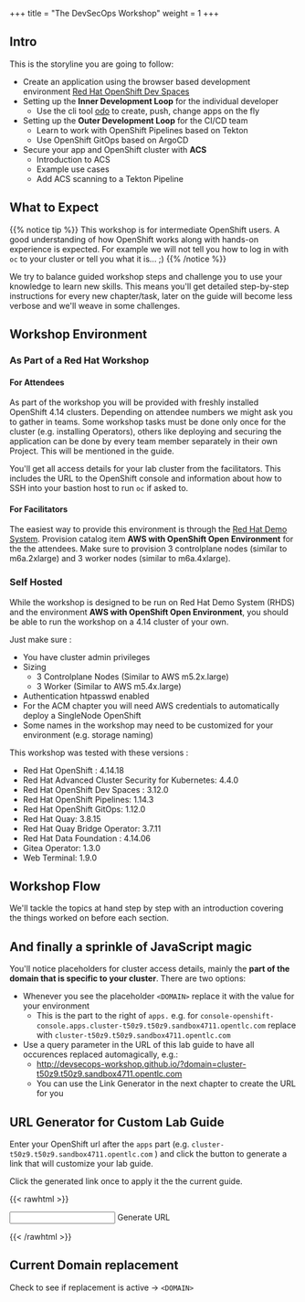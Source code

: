 +++
title = "The DevSecOps Workshop"
weight = 1
+++

## Intro

This is the storyline you are going to follow:

- Create an application using the browser based development environment [Red Hat OpenShift Dev Spaces](https://developers.redhat.com/products/openshift-dev-spaces/overview)
- Setting up the **Inner Development Loop** for the individual developer
  - Use the cli tool [odo](https://developers.redhat.com/products/odo/overview) to create, push, change apps on the fly
- Setting up the **Outer Development Loop** for the CI/CD team
  - Learn to work with OpenShift Pipelines based on Tekton
  - Use OpenShift GitOps based on ArgoCD
- Secure your app and OpenShift cluster with **ACS**
  - Introduction to ACS
  - Example use cases
  - Add ACS scanning to a Tekton Pipeline

## What to Expect

{{% notice tip %}}
This workshop is for intermediate OpenShift users. A good understanding of how OpenShift works along with hands-on experience is expected. For example we will not tell you how to log in with `oc` to your cluster or tell you what it is... ;)
{{% /notice %}}

We try to balance guided workshop steps and challenge you to use your knowledge to learn new skills. This means you'll get detailed step-by-step instructions for every new chapter/task, later on the guide will become less verbose and we'll weave in some challenges.

## Workshop Environment

### As Part of a Red Hat Workshop

#### For Attendees

As part of the workshop you will be provided with freshly installed OpenShift 4.14 clusters. Depending on attendee numbers we might ask you to gather in teams. Some workshop tasks must be done only once for the cluster (e.g. installing Operators), others like deploying and securing the application can be done by every team member separately in their own Project. This will be mentioned in the guide.

You'll get all access details for your lab cluster from the facilitators. This includes the URL to the OpenShift console and information about how to SSH into your bastion host to run `oc` if asked to.

#### For Facilitators

The easiest way to provide this environment is through the [Red Hat Demo System](https://demo.redhat.com/). Provision catalog item **AWS with OpenShift Open Environment** for the the attendees. Make sure to provision 3 controlplane nodes (similar to m6a.2xlarge) and 3 worker nodes (similar to m6a.4xlarge).

### Self Hosted

While the workshop is designed to be run on Red Hat Demo System (RHDS) and the environment **AWS with OpenShift Open Environment**, you should be able to run the workshop on a 4.14 cluster of your own.

Just make sure :

- You have cluster admin privileges
- Sizing
  - 3 Controlplane Nodes (Similar to AWS m5.2x.large)
  - 3 Worker (Similar to AWS m5.4x.large)
- Authentication htpasswd enabled
- For the ACM chapter you will need AWS credentials to automatically deploy a SingleNode OpenShift
- Some names in the workshop may need to be customized for your environment (e.g. storage naming)

This workshop was tested with these versions :

- Red Hat OpenShift : 4.14.18
- Red Hat Advanced Cluster Security for Kubernetes: 4.4.0
- Red Hat OpenShift Dev Spaces : 3.12.0
- Red Hat OpenShift Pipelines: 1.14.3
- Red Hat OpenShift GitOps: 1.12.0
- Red Hat Quay: 3.8.15
- Red Hat Quay Bridge Operator: 3.7.11
- Red Hat Data Foundation : 4.14.06
- Gitea Operator: 1.3.0
- Web Terminal: 1.9.0

## Workshop Flow

We'll tackle the topics at hand step by step with an introduction covering the things worked on before each section.

## And finally a sprinkle of JavaScript magic

You'll notice placeholders for cluster access details, mainly the **part of the domain that is specific to your cluster**. There are two options:

- Whenever you see the placeholder `<DOMAIN>` replace it with the value for your environment
  - This is the part to the right of `apps.` e.g. for `console-openshift-console.apps.cluster-t50z9.t50z9.sandbox4711.opentlc.com` replace <DOMAIN> with `cluster-t50z9.t50z9.sandbox4711.opentlc.com`
- Use a query parameter in the URL of this lab guide to have all occurences replaced automagically, e.g.:
  - http://devsecops-workshop.github.io/?domain=cluster-t50z9.t50z9.sandbox4711.opentlc.com
  - You can use the Link Generator in the next chapter to create the URL for you

## URL Generator for Custom Lab Guide

Enter your OpenShift url after the `apps` part (e.g. `cluster-t50z9.t50z9.sandbox4711.opentlc.com` ) and click the button to generate a link that will customize your lab guide.

Click the generated link once to apply it the the current guide.

{{< rawhtml >}}

<script>

  function replaceURLParameter(url, parameter) {
    //prefer to use l.search if you have a location/link object

     console.log("ReplaceURLParameter in -> " + url + " " + parameter);

    var urlparts = url.split('?');   
    if (urlparts.length >= 2) {

        var prefix = encodeURIComponent("domain") + '=';
        var pars = urlparts[1].split(/[&;]/g);

        //reverse iteration as may be destructive
        for (var i = pars.length; i-- > 0;) {    
            //idiom for string.startsWith
            if (pars[i].lastIndexOf(prefix, 0) !== -1) {  
                pars.splice(i, 1);
               
            }
        }
        pars.push("domain=" + parameter)

        return urlparts[0] + (pars.length > 0 ? '?' + pars.join('&') : '');
    }
    else
    {
       url = url + "?domain=" +  parameter;
    }
    console.log("Returning -> " + url) 
    return url;
}
  function get_domain() {
    
  var domainVal = document.getElementById("domain").value;
  var url = replaceURLParameter(window.location.href, domainVal)
 
  var a = document.createElement('a');
  var linkText = document.createTextNode(url);
      a.appendChild(linkText);
      a.title = "Custom Lab Guide";
      a.href = url;
      a.id = "dynamicUrl"

  var parentElem = document.getElementById("dynamicLink");
  var elem = parentElem.childNodes.item("dynamicUrl");
  if (elem != null)
  {
    console.log("Replacing in -> " + parentElem + " " + elem);
    
    parentElem.replaceChild(a, elem);
  }
  else
  {
   
    parentElem.appendChild(a);

  }  


  }
</script>
<input type="text" id="domain" name="domain">
<a class="btn btn-default" type = "submit" onclick = "get_domain();" id="skip"  > Generate URL </a>
<p id="dynamicLink"></p>

{{< /rawhtml >}}

## Current Domain replacement

Check to see if replacement is active -> `<DOMAIN>`
